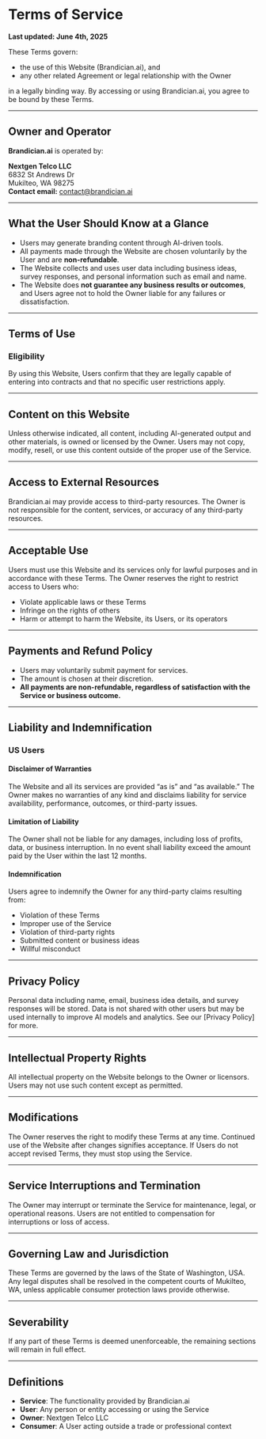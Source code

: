 # Terms of Service

**Last updated: June 4th, 2025**

These Terms govern:

- the use of this Website (Brandician.ai), and  
- any other related Agreement or legal relationship with the Owner  

in a legally binding way. By accessing or using Brandician.ai, you agree to be bound by these Terms.

---

## Owner and Operator

**Brandician.ai** is operated by:

**Nextgen Telco LLC**  
6832 St Andrews Dr  
Mukilteo, WA 98275  
**Contact email:** [contact@brandician.ai](mailto:contact@brandician.ai)

---

## What the User Should Know at a Glance

- Users may generate branding content through AI-driven tools.  
- All payments made through the Website are chosen voluntarily by the User and are **non-refundable**.  
- The Website collects and uses user data including business ideas, survey responses, and personal information such as email and name.  
- The Website does **not guarantee any business results or outcomes**, and Users agree not to hold the Owner liable for any failures or dissatisfaction.  

---

## Terms of Use

### Eligibility

By using this Website, Users confirm that they are legally capable of entering into contracts and that no specific user restrictions apply.

---

## Content on this Website

Unless otherwise indicated, all content, including AI-generated output and other materials, is owned or licensed by the Owner. Users may not copy, modify, resell, or use this content outside of the proper use of the Service.

---

## Access to External Resources

Brandician.ai may provide access to third-party resources. The Owner is not responsible for the content, services, or accuracy of any third-party resources.

---

## Acceptable Use

Users must use this Website and its services only for lawful purposes and in accordance with these Terms. The Owner reserves the right to restrict access to Users who:

- Violate applicable laws or these Terms  
- Infringe on the rights of others  
- Harm or attempt to harm the Website, its Users, or its operators  

---

## Payments and Refund Policy

- Users may voluntarily submit payment for services.  
- The amount is chosen at their discretion.  
- **All payments are non-refundable, regardless of satisfaction with the Service or business outcome.**

---

## Liability and Indemnification

### US Users

#### Disclaimer of Warranties

The Website and all its services are provided “as is” and “as available.” The Owner makes no warranties of any kind and disclaims liability for service availability, performance, outcomes, or third-party issues.

#### Limitation of Liability

The Owner shall not be liable for any damages, including loss of profits, data, or business interruption. In no event shall liability exceed the amount paid by the User within the last 12 months.

#### Indemnification

Users agree to indemnify the Owner for any third-party claims resulting from:

- Violation of these Terms  
- Improper use of the Service  
- Violation of third-party rights  
- Submitted content or business ideas  
- Willful misconduct  

---

## Privacy Policy

Personal data including name, email, business idea details, and survey responses will be stored. Data is not shared with other users but may be used internally to improve AI models and analytics. See our [Privacy Policy] for more.

---

## Intellectual Property Rights

All intellectual property on the Website belongs to the Owner or licensors. Users may not use such content except as permitted.

---

## Modifications

The Owner reserves the right to modify these Terms at any time. Continued use of the Website after changes signifies acceptance. If Users do not accept revised Terms, they must stop using the Service.

---

## Service Interruptions and Termination

The Owner may interrupt or terminate the Service for maintenance, legal, or operational reasons. Users are not entitled to compensation for interruptions or loss of access.

---

## Governing Law and Jurisdiction

These Terms are governed by the laws of the State of Washington, USA. Any legal disputes shall be resolved in the competent courts of Mukilteo, WA, unless applicable consumer protection laws provide otherwise.

---

## Severability

If any part of these Terms is deemed unenforceable, the remaining sections will remain in full effect.

---

## Definitions

- **Service**: The functionality provided by Brandician.ai  
- **User**: Any person or entity accessing or using the Service  
- **Owner**: Nextgen Telco LLC  
- **Consumer**: A User acting outside a trade or professional context  
